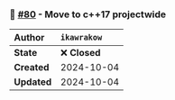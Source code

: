 ### 🔀 [#80](https://github.com/ikawrakow/ik_llama.cpp/pull/80) - Move to c++17 projectwide

| **Author** | `ikawrakow` |
| :--- | :--- |
| **State** | ❌ **Closed** |
| **Created** | 2024-10-04 |
| **Updated** | 2024-10-04 |